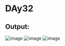 # DAy32


## Output:

![image](https://github.com/user-attachments/assets/734d7c16-0aa0-457d-9d12-188c96528aaf)
![image](https://github.com/user-attachments/assets/cf6ffe99-425a-4298-a3dc-9349c089fd73)
![image](https://github.com/user-attachments/assets/ce15cb61-c547-49e2-8642-85fa8ef4ef71)



